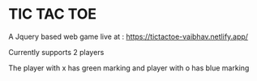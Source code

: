 # TIC TAC TOE
A Jquery based web game live at : https://tictactoe-vaibhav.netlify.app/

Currently supports 2 players

The player with x has green marking and player with o has blue marking

